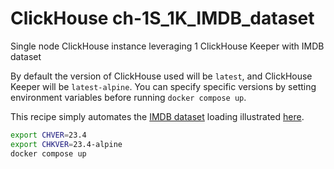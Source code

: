 # ClickHouse ch-1S_1K_IMDB_dataset

Single node ClickHouse instance leveraging 1 ClickHouse Keeper with IMDB dataset 

By default the version of ClickHouse used will be `latest`, and ClickHouse Keeper
will be `latest-alpine`.  You can specify specific versions by setting environment
variables before running `docker compose up`.

This recipe simply automates the [IMDB dataset](https://en.wikipedia.org/wiki/IMDb) loading illustrated [here](https://clickhouse.com/docs/en/integrations/dbt#prepare-clickhouse).

```bash
export CHVER=23.4
export CHKVER=23.4-alpine
docker compose up
```

